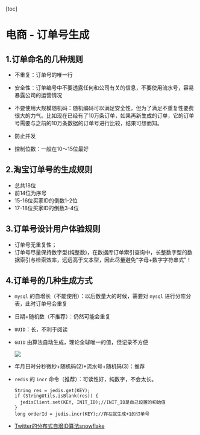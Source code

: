 [toc]



# 电商 - 订单号生成

## 1.订单命名的几种规则

- 不重复：订单号的唯一行

- 安全性：订单编号中不要透露任何和公司有关的信息，不要使用流水号，容易暴露公司的运营情况

- 不要使用大规模随机码：随机编码可以满足安全性，但为了满足不重复性要费很大的力气。比如现在已经有了10万条订单，如果再新生成的订单，它的订单号需要与之前的10万条数据的订单号进行比较，结果可想而知。

- 防止并发

- 控制位数：一般在10～15位最好

## 2.淘宝订单号的生成规则

- 总共18位
- 前14位为序号
- 15-16位买家ID的倒数1-2位
- 17-18位买家ID的倒数3-4位

## 3.订单号设计用户体验规则

- 订单号无重复性；
- 订单号尽量保持数字型(纯整数)，在数据库订单索引查询中，长整数字型的数据索引与检索效率，远远高于文本型，因此尽量避免“字母+数字字符串式”！

## 4.订单号的几种生成方式

- `mysql` 的自增长（不能使用）：以后数量大的时候，需要对 `mysql` 进行分库分表，此时订单号会重复

- 日期+随机数（不推荐）：仍然可能会重复

- `UUID`：长，不利于阅读

- `GUID` 由算法自动生成，理论全球唯一的值，但记录不方便

  ![](https://homan-blog.oss-cn-beijing.aliyuncs.com/study-demo/project-design/20210422231248.png)

- 年月日时分秒微秒+随机码(2)+流水号+随机码(3)：推荐

- `redis` 的 `incr` 命令（推荐）：可读性好，纯数字，不会太长。

  ```
  String res = jedis.get(KEY);
  if (StringUtils.isBlank(res)) {
  	jedisClient.set(KEY, INIT_ID);//INIT_ID是自己设置的初始值
  }
  long orderId = jedis.incr(KEY);//存在就生成+1的订单号
  ```

- [Twitter的分布式自增ID算法snowflake](https://www.cnblogs.com/relucent/p/4955340.html)